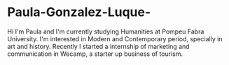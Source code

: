 # Paula-Gonzalez-Luque-
Hi I'm Paula and I'm currently studying Humanities at Pompeu Fabra University. I'm interested in Modern and Contemporary period, specially in art and history. Recently I started a internship of marketing and communication in Wecamp, a starter up business of tourism. 
